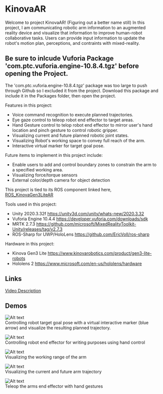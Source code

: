 # KinovaAR

Welcome to project KinovaAR! (Figuring out a better name still) 
In this project, I am communicating robotic arm information to an augmented reality device and visualize that information to improve human-robot collaborative tasks. Users can provide input information to update the robot's motion plan, perceptions, and contraints with mixed-reality.

## Be sure to inlcude Vuforia Package 'com.ptc.vuforia.engine-10.8.4.tgz' before opening the Project.
The 'com.ptc.vuforia.engine-10.8.4.tgz' package was too large to push through Github so I excluded it from the project. Download this package and include it in the Packages folder, then open the project. 

Features in this project:
- Voice command recognition to execute planned trajectories.
- Eye gaze control to teleop robot end effector to target areas.
- Hand Gesture control to telop robot end effector to mirror user's hand location and pinch gesture to control robotic gripper.
- Visualizing current and future planned robotic joint states.
- Visualizing Robot's working space to convey full reach of the arm. 
- Interactive virtual marker for target goal pose.  


Future items to implement in this project include:
- Enable users to add and control boundary zones to constrain the arm to a specified working area.
- Visualizing force/torque sensors 
- External color/depth camera for object detection

This project is tied to its ROS component linked here, [ROS_KinovaGen3LiteAR](https://github.com/DreVinciCode/ROS_KinovaGen3LiteAR)

Tools used in this project:
- Unity 2020.3.32f https://unity3d.com/unity/whats-new/2020.3.32
- Vuforia Engine 10.4.4 https://developer.vuforia.com/downloads/sdk 
- MRTK 2.7.3 https://github.com/microsoft/MixedRealityToolkit-Unity/releases/tag/v2.7.3
- ROS-Sharp for UWP/HoloLens https://github.com/EricVoll/ros-sharp

Hardware in this project:
- Kinova Gen3 Lite https://www.kinovarobotics.com/product/gen3-lite-robots
- Hololens 2 https://www.microsoft.com/en-us/hololens/hardware


## Links
[Video Description](https://tufts.box.com/s/y2gx2r3261boq6xjpdam7sukgjzlorau)

## Demos

![Alt text](Demos/interactive_marker.gif)
<br/> Controlling robot target goal pose with a virtual interactive marker (blue arrow) and visualize the resulting planned trajectory. 

![Alt text](Demos/cursive_demo.gif)
<br/> Controlling robot end effector for writing purposes using hand control

![Alt text](Demos/SafetyZoneKinova.gif)
<br/> Visualizing the working range of the arm

![Alt text](Demos/currentfuture.gif)
<br/> Visualizing the current and future arm trajectory 

![Alt text](Demos/handgesturecontrol.gif)
<br/> Teleop the arms end effector with hand gestures

